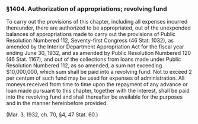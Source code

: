 ### §1404. Authorization of appropriations; revolving fund ###

To carry out the provisions of this chapter, including all expenses incurred thereunder, there are authorized to be appropriated, out of the unexpended balances of appropriations made to carry out the provisions of Public Resolution Numbered 112, Seventy-first Congress (46 Stat. 1032), as amended by the Interior Department Appropriation Act for the fiscal year ending June 30, 1932, and as amended by Public Resolution Numbered 120 (46 Stat. 1167), and out of the collections from loans made under Public Resolution Numbered 112, as so amended, a sum not exceeding $10,000,000, which sum shall be paid into a revolving fund. Not to exceed 2 per centum of such fund may be used for expenses of administration. All moneys received from time to time upon the repayment of any advance or loan made pursuant to this chapter, together with the interest, shall be paid into the revolving fund and shall thereafter be available for the purposes and in the manner hereinbefore provided.

(Mar. 3, 1932, ch. 70, §4, 47 Stat. 60.)